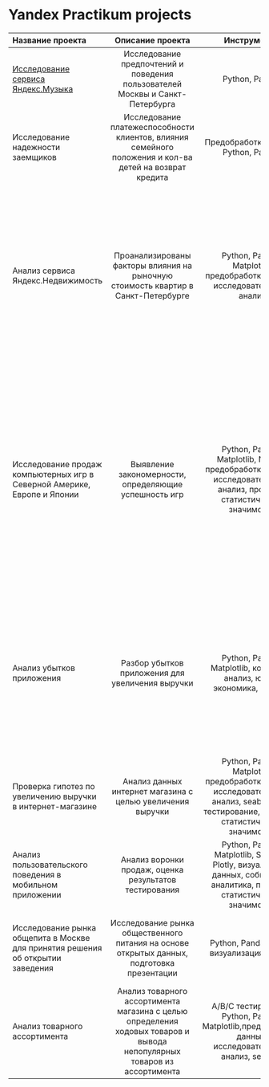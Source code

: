 # Yandex Practikum projects

Название проекта			|			Описание проекта | Инструменты | Выводы
:---------------------------------------|:------------------------------:|:------------------------------:|:------------------------------:|
[Исследование сервиса Яндекс.Музыка](https://github.com/DianaTaim/Yandex_practikum/tree/main/%D0%98%D1%81%D1%81%D0%BB%D0%B5%D0%B4%D0%BE%D0%B2%D0%B0%D0%BD%D0%B8%D0%B5%20%D1%81%D0%B5%D1%80%D0%B2%D0%B8%D1%81%D0%B0%20%D0%AF%D0%BD%D0%B4%D0%B5%D0%BA%D1%81.%D0%9C%D1%83%D0%B7%D1%8B%D0%BA%D0%B0)| Исследование предпочтений и поведения пользователей Москвы и Санкт-Петербурга  |Python, Pandas | Выполнена преобработка данных, проведены исследования в части предпочтений пользователя
Исследование надежности заемщиков | Исследование платежеспособности клиентов, влияния семейного положения  и кол-ва детей на возврат кредита | Предобработка данных, Python, Pandas | Выполнена предобработка данных, исследованы зависимости между целью, доходом и возвратом кредита
Анализ сервиса Яндекс.Недвижимость |Проанализированы факторы влияния на рыночную стоимость квартир в Санкт-Петербурге |Python, Pandas, Matplotlib, предобработка данных, исследовательский анализ |На основе данных сервиса Яндекс.Недвижимость определена рыночная стоимость объектов недвижимости разного типа, типичные параметры квартир, в зависимости от удаленности от центра. Проведена предобработка данных. Добавлены новые данные. Построены гистограммы, диаграммы рассеяния | 
Исследование продаж компьютерных игр в Северной Америке, Европе и Японии | Выявление закономерности, определяющие успешность игр | Python, Pandas, Matplotlib, Numpy, предобработка данных, исследовательский анализ, проверка статистической значимости  | Выявлены параметры, определяющие успешность игры в разных регионах мира. Проведена предобработка данных, анализ. Выбран актуальный период для анализа. Составлены портреты пользователей каждого региона. Проверены гипотезы: средние пользовательские рейтинги платформ Xbox One и PC одинаковые; средние пользовательские рейтинги жанров Action и Sports разные. 
Анализ убытков приложения | Разбор убытков приложения для увеличения выручки | Python, Pandas, Matplotlib, когортный анализ, юнит-экономика, seaborn | Проведен анализ данных от ProcrastinatePRO+. Рассчитаны различные метрики, использован когортный анализ: LTV, CAC, Retention rate, DAU, WAU, MAU и т.д. Использованы уже написанные ранее функции расчёта метрик. Сделаны правильные выводы по полученным данным.
Проверка гипотез по увеличению выручки в интернет-магазине  | Анализ данных интернет магазина с целью увеличения выручки  | Python, Pandas, Matplotlib, предобработка данных, исследовательский анализ, seaborn, A/B тестирование, Проверка статистической значимости | Расчитаны различные метрики, проведен когортный анализ
Анализ пользовательского поведения в мобильном приложении | Анализ воронки продаж, оценка результатов тестирования | Python, Pandas, Matplotlib, Seaborn, Plotly, визуализация данных, событийная аналитика, проверка статистической значимости | Проанализирован путь пользователей до покупки и результатов А/В тестирования
Исследование рынка общепита в Москве для принятия решения об открытии заведения  | Исследование рынка общественного питания на основе открытых данных, подготовка презентации | Python, Pandas, Ploty, визуализация данных | Проведено исследование рынка заведений Москвы, визуализированы данные, даны рекомендации по открытию ресторана
Анализ товарного ассортимента | Анализ товарного ассортимента магазина с целью определения ходовых товаров и вывода непопулярных товаров из ассортимента |А/В/С тестирование, Python, Pandas, Matplotlib,предобработка данных, исследовательский анализ, seaborn | Проанализирован товарный ассортимент, проведен A/B/C анализ, даны рекомендации по выводу товаров из ассортимента
